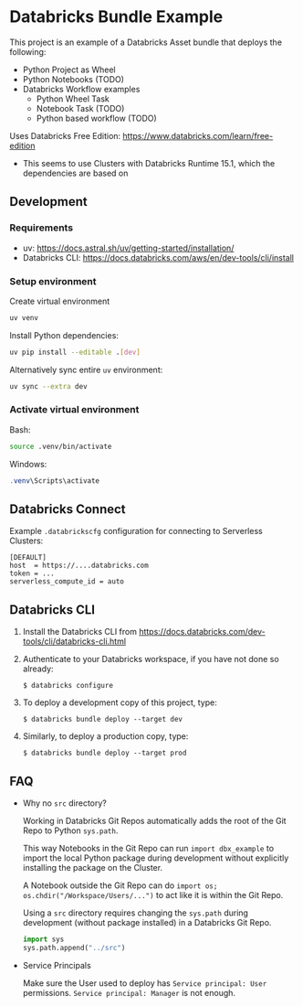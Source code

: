 # Databricks Bundle Example

This project is an example of a Databricks Asset bundle that deploys the following:
* Python Project as Wheel
* Python Notebooks (TODO)
* Databricks Workflow examples
   * Python Wheel Task
   * Notebook Task (TODO)
   * Python based workflow (TODO)

Uses Databricks Free Edition: https://www.databricks.com/learn/free-edition
* This seems to use Clusters with Databricks Runtime 15.1, which the dependencies are based on

## Development

### Requirements

* uv: https://docs.astral.sh/uv/getting-started/installation/
* Databricks CLI: https://docs.databricks.com/aws/en/dev-tools/cli/install

### Setup environment

Create virtual environment
```bash
uv venv
```

Install Python dependencies:
```bash
uv pip install --editable .[dev]
```

Alternatively sync entire `uv` environment:
```bash
uv sync --extra dev
```

### Activate virtual environment

Bash:
```bash
source .venv/bin/activate
```

Windows:
```powershell
.venv\Scripts\activate
```

## Databricks Connect

Example `.databrickscfg` configuration for connecting to Serverless Clusters:
```
[DEFAULT]
host  = https://....databricks.com
token = ...
serverless_compute_id = auto
```

## Databricks CLI

1. Install the Databricks CLI from https://docs.databricks.com/dev-tools/cli/databricks-cli.html

2. Authenticate to your Databricks workspace, if you have not done so already:
    ```
    $ databricks configure
    ```

3. To deploy a development copy of this project, type:
    ```
    $ databricks bundle deploy --target dev
    ```

4. Similarly, to deploy a production copy, type:
   ```
   $ databricks bundle deploy --target prod
   ```

## FAQ

* Why no `src` directory?

   Working in Databricks Git Repos automatically adds the root of the Git Repo to Python `sys.path`.

   This way Notebooks in the Git Repo can run `import dbx_example` to import the local Python package during development without explicitly installing the package on the Cluster.

   A Notebook outside the Git Repo can do `import os; os.chdir("/Workspace/Users/...")` to act like it is within the Git Repo.

   Using a `src` directory requires changing the `sys.path` during development (without package installed) in a Databricks Git Repo.
   ```python
   import sys
   sys.path.append("../src")
   ```
* Service Principals

   Make sure the User used to deploy has `Service principal: User` permissions. `Service principal: Manager` is not enough.
